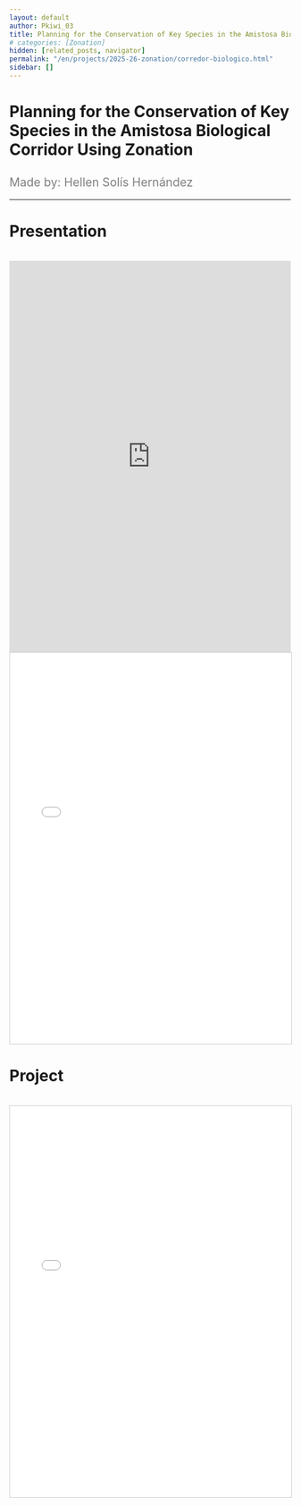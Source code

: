 ```yaml
---
layout: default
author: Pkiwi_03
title: Planning for the Conservation of Key Species in the Amistosa Biological Corridor Using Zonation 
# categories: [Zonation]
hidden: [related_posts, navigator]
permalink: "/en/projects/2025-26-zonation/corredor-biologico.html"
sidebar: []
---
```


# Planning for the Conservation of Key Species in the Amistosa Biological Corridor Using Zonation 

<h2 style="color: gray; font-weight: normal;">
Made by: Hellen Solís Hernández
</h2>

---

# Presentation
<br>

<iframe width="100%" height="700" src="https://www.youtube.com/embed/n1UkGmdUDoo?si=EXkANRukc1jQVJbd" frameborder="0" allow="accelerometer; autoplay; clipboard-write; encrypted-media; gyroscope; picture-in-picture; web-share" referrerpolicy="strict-origin-when-cross-origin" allowfullscreen></iframe>

<br>

<iframe 
    src="/assets/pdf/2024-10-r/2025-06-zoonation/hellen_solis_ppt.pdf" 
    width="100%" 
    height="700" 
    style="border: 1px solid #ccc;"
></iframe>


# Project
<br>

<iframe 
    src="/assets/pdf/2024-10-r/2025-06-zoonation/hellen_solis.pdf" 
    width="100%" 
    height="700" 
    style="border: 1px solid #ccc;"
></iframe>